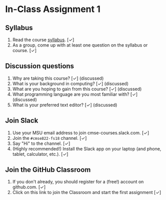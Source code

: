 # In-Class Assignment 1

## Syllabus

1. Read the course [syllabus](cmse822.github.io). [✓]
2. As a group, come up with at least one question on the syllabus or course. [✓]

## Discussion questions

1. Why are taking this course? [✓] (discussed)
2. What is your background in computing? [✓] (discussed)
3. What are you hoping to gain from this course? [✓] (discussed)
4. What programming language are you most familiar with? [✓] (discussed)
5. What is your preferred text editor? [✓] (discussed)

## Join Slack

1. Use your MSU email address to join cmse-courses.slack.com. [✓]
2. Join the `#cmse822-fs18` channel. [✓]
3. Say "Hi" to the channel. [✓]
4. (Highly recommended!) Install the Slack app on your laptop (and phone, tablet, calculator, etc.). [✓]

## Join the GitHub Classroom

1. If you don't already, you should register for a (free!) account on github.com. [✓]
2. Click on this link to join the Classroom and start the first assignment [✓]
